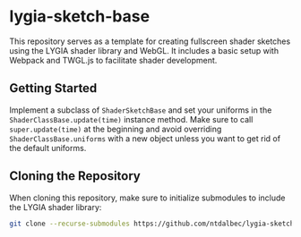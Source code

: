 # lygia-sketch-base

This repository serves as a template for creating fullscreen shader sketches using the LYGIA shader library and WebGL. It includes a basic setup with Webpack and TWGL.js to facilitate shader development.

## Getting Started

Implement a subclass of `ShaderSketchBase` and set your uniforms in the `ShaderClassBase.update(time)` instance method. Make sure to call `super.update(time)` at the beginning and avoid overriding `ShaderClassBase.uniforms` with a new object unless you want to get rid of the default uniforms.

## Cloning the Repository

When cloning this repository, make sure to initialize submodules to include the LYGIA shader library:

```sh
git clone --recurse-submodules https://github.com/ntdalbec/lygia-sketch-base.git
```